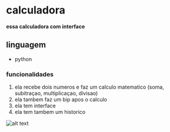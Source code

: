 # calculadora

__essa calculadora com interface__

## linguagem

* python

### funcionalidades 

1. ela recebe dois numeros e faz um calculo matematico (soma, subitraçao, multiplicaçao, divisao)
2. ela tambem faz um bip apos o calculo
3. ela tem interface 
4. ela tem tambem um historico

![alt text](https://upload.wikimedia.org/wikipedia/commons/thumb/0/0a/Python.svg/640px-Python.svg.png)
